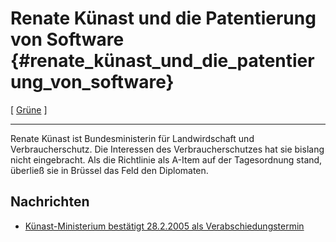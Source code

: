 # Renate Künast und die Patentierung von Software {#renate_künast_und_die_patentierung_von_software}

\[ [ Grüne](SwpatgrueneEn "wikilink") \]

------------------------------------------------------------------------

Renate Künast ist Bundesministerin für Landwirdschaft und
Verbraucherschutz. Die Interessen des Verbraucherschutzes hat sie
bislang nicht eingebracht. Als die Richtlinie als A-Item auf der
Tagesordnung stand, überließ sie in Brüssel das Feld den Diplomaten.

## Nachrichten

-   [ Künast-Ministerium bestätigt 28.2.2005 als
    Verabschiedungstermin](Kuenast050224De "wikilink")
